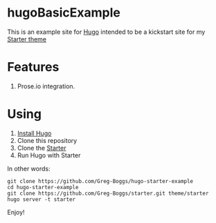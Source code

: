 hugoBasicExample
==========

This is an example site for [Hugo](http://gohugo.io/) intended to be a kickstart site for my [Starter theme](https://github.com/Greg-Boggs/starter)

# Features

1. Prose.io integration.

# Using

1. [Install Hugo](http://gohugo.io/overview/installing/)
2. Clone this repository
3. Clone the [Starter](https://github.com/Greg-Boggs/starter)
4. Run Hugo with Starter

In other words:

    git clone https://github.com/Greg-Boggs/hugo-starter-example
    cd hugo-starter-example
    git clone https://github.com/Greg-Boggs/starter.git theme/starter
    hugo server -t starter

Enjoy!
